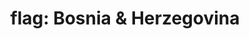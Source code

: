 ---
layout: flags
title: "flag: Bosnia & Herzegovina"
emoji: flag_bosnia_and_herzegovina
permalink: 🇧🇦.html
image: assets/img/3moji/flag_bosnia_and_herzegovina.png
---